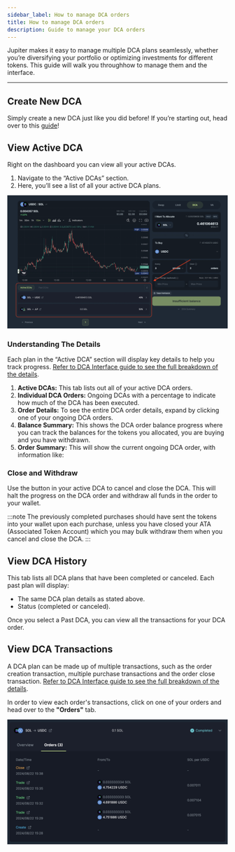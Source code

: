 ```yaml
---
sidebar_label: How to manage DCA orders
title: How to manage DCA orders
description: Guide to manage your DCA orders
---
```


<head>
    <title>Manage DCA Orders</title>
    <meta name="twitter:card" content="summary" />
</head>

Jupiter makes it easy to manage multiple DCA plans seamlessly, whether you’re diversifying your portfolio or optimizing investments for different tokens. This guide will walk you throughhow to manage them and the interface.

---

## Create New DCA

Simply create a new DCA just like you did before! If you’re starting out, head over to this [guide](./how-to-create-dca)!

## View Active DCA

Right on the dashboard you can view all your active DCAs.

1. Navigate to the “Active DCAs” section.
2. Here, you’ll see a list of all your active DCA plans.

![View Active DCA](../../../static/spot/dca/dca-101-1.png)

### Understanding The Details

Each plan in the “Active DCA” section will display key details to help you track progress. [Refer to DCA Interface guide to see the full breakdown of the details](./interface#activehistorical-dca).

1. **Active DCAs:** This tab lists out all of your active DCA orders.
2. **Individual DCA Orders:** Ongoing DCAs with a percentage to indicate how much of the DCA has been executed.
3. **Order Details:** To see the entire DCA order details, expand by clicking one of your ongoing DCA orders.
4. **Balance Summary:** This shows the DCA order balance progress where you can track the balances for the tokens you allocated, you are buying and you have withdrawn.
5. **Order Summary:** This will show the current ongoing DCA order, with information like:

### Close and Withdraw

Use the button in your active DCA to cancel and close the DCA. This will halt the progress on the DCA order and withdraw all funds in the order to your wallet.

:::note
The previously completed purchases should have sent the tokens into your wallet upon each purchase, unless you have closed your ATA (Associated Token Account) which you may bulk withdraw them when you cancel and close the DCA.
:::

## View DCA History

This tab lists all DCA plans that have been completed or canceled. Each past plan will display:

- The same DCA plan details as stated above.
- Status (completed or canceled).

Once you select a Past DCA, you can view all the transactions for your DCA order.

## View DCA Transactions

A DCA plan can be made up of multiple transactions, such as the order creation transaction, multiple purchase transactions and the order close transaction. [Refer to DCA Interface guide to see the full breakdown of the details](./interface#dca-orders).

In order to view each order's transactions, click on one of your orders and head over to the **"Orders"** tab.

![View DCA Transactions](../../../static/spot/dca/dca-101-2.png)